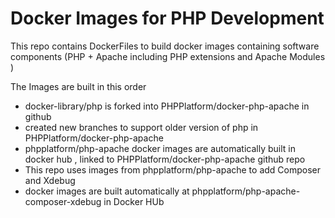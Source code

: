 # Docker Images for PHP Development

This repo contains DockerFiles to build docker images containing software components (PHP + Apache including PHP extensions and Apache Modules ) 

The Images are built in this order

- docker-library/php is forked into PHPPlatform/docker-php-apache in github
- created new branches to support older version of php in PHPPlatform/docker-php-apache
- phpplatform/php-apache docker images are automatically built in docker hub , linked to PHPPlatform/docker-php-apache github repo
- This repo uses images from phpplatform/php-apache to add Composer and Xdebug
- docker images are built automatically at phpplatform/php-apache-composer-xdebug in Docker HUb

